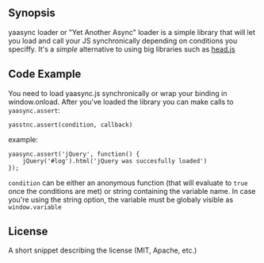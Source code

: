 ## Synopsis

yaasync loader or "Yet Another Async" loader is a simple library that will let you load and call your JS synchronically depending on conditions you speciffy. It's a *simple* alternative to using big libraries such as [head.js](http://headjs.com/)

## Code Example

You need to load yaasync.js synchronically or wrap your binding in window.onload. After you've loaded the library you can make calls to `yaasync.assert`:

    yasstnc.assert(condition, callback)
    
example:

    yaasync.assert('jQuery', function() {
        jQuery('#log').html('jQuery was succesfully loaded')
    });
    
`condition` can be either an anonymous function (that will evaluate to `true` once the conditions are met) or string containing the variable name. In case you're using the string option, the variable must be globaly visible as `window.variable`

## License

A short snippet describing the license (MIT, Apache, etc.)
